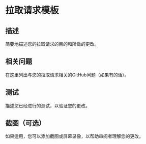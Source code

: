 # 拉取请求模板

## 描述

简要地描述您的拉取请求的目的和所做的更改。

## 相关问题

在这里列出与您的拉取请求相关的GitHub问题（如果有的话）。

## 测试

描述您已经进行的测试，以验证您的更改。

## 截图（可选）

如果适用，您可以添加截图或屏幕录像，以帮助审阅者理解您的更改。


